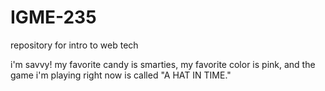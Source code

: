 # IGME-235
repository for intro to web tech

i'm savvy! 
my favorite candy is smarties, my favorite color is pink, and the game i'm playing right now is called "A HAT IN TIME."
